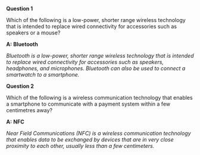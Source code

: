 **Question 1**

Which of the following is a low-power, shorter range wireless technology that is intended to replace wired connectivity for accessories such as speakers or a mouse?

**A:** **Bluetooth**

_Bluetooth is a low-power, shorter range wireless technology that is intended to replace wired connectivity for accessories such as speakers, headphones, and microphones. Bluetooth can also be used to connect a smartwatch to a smartphone._

**Question 2**

Which of the following is a wireless communication technology that enables a smartphone to communicate with a payment system within a few centimetres away?

**A:** **NFC**

_Near Field Communications (NFC) is a wireless communication technology that enables data to be exchanged by devices that are in very close proximity to each other, usually less than a few centimeters._


